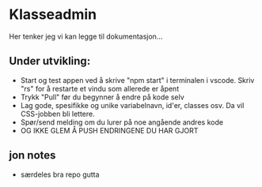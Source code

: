 # Klasseadmin

Her tenker jeg vi kan legge til dokumentasjon...

## Under utvikling:
- Start og test appen ved å skrive "npm start" i terminalen i vscode. Skriv "rs" for å restarte et vindu som allerede er åpent
- Trykk "Pull" før du begynner å endre på kode selv
- Lag gode, spesifikke og unike variabelnavn, id'er, classes osv. Da vil CSS-jobben bli lettere.
- Spør/send melding om du lurer på noe angående andres kode
- OG IKKE GLEM Å PUSH ENDRINGENE DU HAR GJORT

## jon notes
- særdeles bra repo gutta
